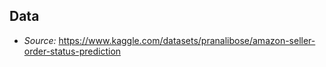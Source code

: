 ## Data 
- *Source:* https://www.kaggle.com/datasets/pranalibose/amazon-seller-order-status-prediction